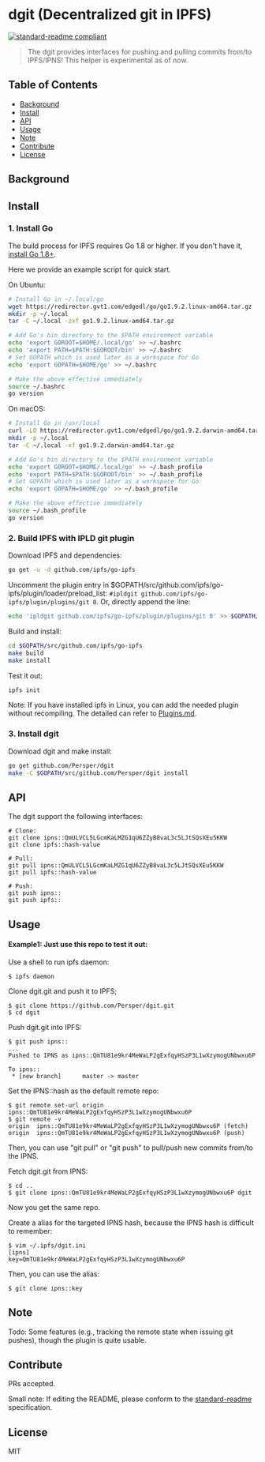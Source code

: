 # dgit (Decentralized git in IPFS)

[![standard-readme compliant](https://img.shields.io/badge/standard--readme-OK-green.svg?style=flat-square)](https://github.com/RichardLitt/standard-readme)

> The dgit provides interfaces for pushing and pulling commits from/to IPFS/IPNS!
> This helper is experimental as of now.

## Table of Contents

- [Background](#background)
- [Install](#install)
- [API](#api)
- [Usage](#usage)
- [Note](#note)
- [Contribute](#contribute)
- [License](#license)

## Background

## Install

### 1. Install Go
The build process for IPFS requires Go 1.8 or higher. If you don't have it,
[install Go 1.8+](https://golang.org/doc/install).

Here we provide an example script for quick start.

On Ubuntu:
```bash
# Install Go in ~/.local/go
wget https://redirector.gvt1.com/edgedl/go/go1.9.2.linux-amd64.tar.gz
mkdir -p ~/.local
tar -C ~/.local -zxf go1.9.2.linux-amd64.tar.gz

# Add Go's bin directory to the $PATH environment variable
echo 'export GOROOT=$HOME/.local/go' >> ~/.bashrc
echo 'export PATH=$PATH:$GOROOT/bin' >> ~/.bashrc
# Set GOPATH which is used later as a workspace for Go
echo 'export GOPATH=$HOME/go' >> ~/.bashrc

# Make the above effective immediately
source ~/.bashrc
go version
```

On macOS:
```bash
# Install Go in /usr/local
curl -LO https://redirector.gvt1.com/edgedl/go/go1.9.2.darwin-amd64.tar.gz
mkdir -p ~/.local
tar -C ~/.local -xf go1.9.2.darwin-amd64.tar.gz

# Add Go's bin directory to the $PATH environment variable
echo 'export GOROOT=$HOME/.local/go' >> ~/.bash_profile
echo 'export PATH=$PATH:$GOROOT/bin' >> ~/.bash_profile
# Set GOPATH which is used later as a workspace for Go
echo 'export GOPATH=$HOME/go' >> ~/.bash_profile

# Make the above effective immediately
source ~/.bash_profile
go version
```

### 2. Build IPFS with IPLD git plugin

Download IPFS and dependencies:
```bash
go get -u -d github.com/ipfs/go-ipfs
```

Uncomment the plugin entry in $GOPATH/src/github.com/ipfs/go-ipfs/plugin/loader/preload_list: `#ipldgit github.com/ipfs/go-ipfs/plugin/plugins/git 0`. Or, directly append the line:
```bash
echo 'ipldgit github.com/ipfs/go-ipfs/plugin/plugins/git 0' >> $GOPATH/src/github.com/ipfs/go-ipfs/plugin/loader/preload_list
```

Build and install:
```bash
cd $GOPATH/src/github.com/ipfs/go-ipfs
make build
make install
```

Test it out:
```bash
ipfs init
```

Note: If you have installed ipfs in Linux, you can add the needed plugin
without recompiling. The detailed can refer to
[Plugins.md](https://github.com/ipfs/go-ipfs/blob/master/docs/plugins.md).

### 3. Install dgit

Download dgit and make install:
```bash
go get github.com/Persper/dgit
make -C $GOPATH/src/github.com/Persper/dgit install
```

## API
The dgit support the following interfaces:
```
# Clone:
git clone ipns::QmULVCL5LGcmKaLMZG1qU6ZZyB8vaL3c5LJtSQsXEu5KKW 
git clone ipfs::hash-value

# Pull:
git pull ipns::QmULVCL5LGcmKaLMZG1qU6ZZyB8vaL3c5LJtSQsXEu5KKW
git pull ipfs::hash-value

# Push:
git push ipns::
git push ipfs::
```

## Usage
#### Example1: Just use this repo to test it out:
Use a shell to run ipfs daemon:
```
$ ipfs daemon
```
Clone dgit.git and push it to IPFS; 
```
$ git clone https://github.com/Persper/dgit.git
$ cd dgit
```
Push dgit.git into IPFS:
```
$ git push ipns::
...
Pushed to IPNS as ipns::QmTU81e9kr4MeWaLP2gExfqyHSzP3L1wXzymogUNbwxu6P

To ipns::
 * [new branch]      master -> master
``` 
Set the IPNS::hash as the default remote repo:
```
$ git remote set-url origin ipns::QmTU81e9kr4MeWaLP2gExfqyHSzP3L1wXzymogUNbwxu6P
$ git remote -v
origin	ipns::QmTU81e9kr4MeWaLP2gExfqyHSzP3L1wXzymogUNbwxu6P (fetch)
origin	ipns::QmTU81e9kr4MeWaLP2gExfqyHSzP3L1wXzymogUNbwxu6P (push)
```
Then, you can use "git pull" or "git push" to pull/push new commits from/to the IPNS. 

Fetch dgit.git from IPNS:
```
$ cd ..
$ git clone ipns::QmTU81e9kr4MeWaLP2gExfqyHSzP3L1wXzymogUNbwxu6P dgit
```
Now you get the same repo.

Create a alias for the targeted IPNS hash, because the IPNS hash is difficult to remember:
```
$ vim ~/.ipfs/dgit.ini
[ipns]
key=QmTU81e9kr4MeWaLP2gExfqyHSzP3L1wXzymogUNbwxu6P
```
Then, you can use the alias:
```
$ git clone ipns::key
```

## Note

Todo: Some features (e.g., tracking the remote state when issuing git pushes), though the plugin is quite usable.

## Contribute

PRs accepted.

Small note: If editing the README, please conform to the [standard-readme](https://github.com/RichardLitt/standard-readme) specification.

## License

MIT 
